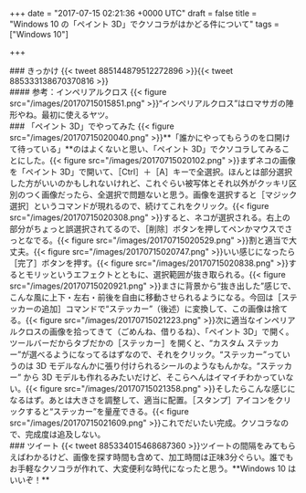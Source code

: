 
+++
date = "2017-07-15 02:21:36 +0000 UTC"
draft = false
title = "Windows 10 の「ペイント 3D」でクソコラがはかどる件について"
tags = ["Windows 10"]

+++
<div class="section">
    ### きっかけ
    {{< tweet 885144879512272896 >}}{{< tweet 885333138670370816 >}}<br/>


<div class="section">
    #### 参考：インペリアルクロス
    {{< figure src="/images/20170715015851.png"  >}}“インペリアルクロス”はロマサガの陣形やね。最初に使えるヤツ。

</div>
</div>
<div class="section">
    ### 「ペイント 3D」でやってみた
    {{< figure src="/images/20170715020040.png"  >}}**「誰かにやってもらうのを口開けて待っている」**のはよくないと思い、「ペイント 3D」でクソコラしてみることにした。{{< figure src="/images/20170715020102.png"  >}}まずネコの画像を「ペイント 3D」で開いて、［Ctrl］＋［A］キーで全選択。ほんとは部分選択した方がいいのかもしれないけれど、これぐらい被写体とそれ以外がクッキリ区別のつく画像だったら、全選択で問題ないと思う。画像を選択すると［マジック選択］というコマンドが現れるので、続けてこれをクリック。{{< figure src="/images/20170715020308.png"  >}}すると、ネコが選択される。右上の部分がちょっと誤選択されてるので、［削除］ボタンを押してペンかマウスでさっとなでる。{{< figure src="/images/20170715020529.png"  >}}割と適当で大丈夫。{{< figure src="/images/20170715020747.png"  >}}いい感じになったら［完了］ボタンを押す。{{< figure src="/images/20170715020838.png"  >}}するとモリッというエフェクトとともに、選択範囲が抜き取られる。{{< figure src="/images/20170715020921.png"  >}}まさに背景から“抜き出した”感じで、こんな風に上下・左右・前後を自由に移動させられるようになる。今回は［ステッカーの追加］コマンドで“ステッカー”（後述）に変換して、この画像は捨てる。{{< figure src="/images/20170715021223.png"  >}}次に適当なインペリアルクロスの画像を拾ってきて（ごめんね、借りるね）、「ペイント 3D」で開く。ツールバーだからタブだかの［ステッカー］を開くと、“カスタム ステッカー”が選べるようになってるはずなので、それをクリック。“ステッカー”っていうのは 3D モデルなんかに張り付けられるシールのようなもんかな。“ステッカー” から 3D モデルも作れるみたいだけど、そこらへんはイマイチわかっていない。{{< figure src="/images/20170715021358.png"  >}}そしたらこんな感じになるはず。あとは大きさを調整して、適当に配置。［スタンプ］アイコンをクリックすると“ステッカー”を量産できる。{{< figure src="/images/20170715021609.png"  >}}これでだいたい完成。クソコラなので、完成度は追及しない。

</div>
<div class="section">
    ### ツイート
    {{< tweet 885334015468687360 >}}ツイートの間隔をみてもらえばわかるけど、画像を探す時間も含めて、加工時間は正味3分ぐらい。誰でもお手軽なクソコラが作れて、大変便利な時代になったと思う。**Windows 10 はいいぞ！**

</div>

